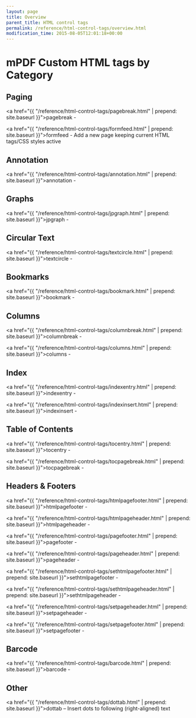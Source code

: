```yaml
---
layout: page
title: Overview
parent_title: HTML control tags
permalink: /reference/html-control-tags/overview.html
modification_time: 2015-08-05T12:01:18+00:00
---
```


# mPDF Custom HTML tags by Category

## Paging

<a href="{{ "/reference/html-control-tags/pagebreak.html" | prepend: site.baseurl }}">pagebreak</a> -

<a href="{{ "/reference/html-control-tags/formfeed.html" | prepend: site.baseurl }}">formfeed</a> - Add a new page keeping current HTML tags/CSS styles active

## Annotation

<a href="{{ "/reference/html-control-tags/annotation.html" | prepend: site.baseurl }}">annotation</a> -

## Graphs

<a href="{{ "/reference/html-control-tags/jpgraph.html" | prepend: site.baseurl }}">jpgraph</a> -

## Circular Text

<a href="{{ "/reference/html-control-tags/textcircle.html" | prepend: site.baseurl }}">textcircle</a> -

## Bookmarks

<a href="{{ "/reference/html-control-tags/bookmark.html" | prepend: site.baseurl }}">bookmark</a> -

## Columns

<a href="{{ "/reference/html-control-tags/columnbreak.html" | prepend: site.baseurl }}">columnbreak</a> -

<a href="{{ "/reference/html-control-tags/columns.html" | prepend: site.baseurl }}">columns</a> -

## Index

<a href="{{ "/reference/html-control-tags/indexentry.html" | prepend: site.baseurl }}">indexentry</a> -

<a href="{{ "/reference/html-control-tags/indexinsert.html" | prepend: site.baseurl }}">indexinsert</a> -

## Table of Contents

<a href="{{ "/reference/html-control-tags/tocentry.html" | prepend: site.baseurl }}">tocentry</a> -

<a href="{{ "/reference/html-control-tags/tocpagebreak.html" | prepend: site.baseurl }}">tocpagebreak</a> -

## Headers &amp; Footers

<a href="{{ "/reference/html-control-tags/htmlpagefooter.html" | prepend: site.baseurl }}">htmlpagefooter</a> -

<a href="{{ "/reference/html-control-tags/htmlpageheader.html" | prepend: site.baseurl }}">htmlpageheader</a> -

<a href="{{ "/reference/html-control-tags/pagefooter.html" | prepend: site.baseurl }}">pagefooter</a> -

<a href="{{ "/reference/html-control-tags/pageheader.html" | prepend: site.baseurl }}">pageheader</a> -

<a href="{{ "/reference/html-control-tags/sethtmlpagefooter.html" | prepend: site.baseurl }}">sethtmlpagefooter</a> -

<a href="{{ "/reference/html-control-tags/sethtmlpageheader.html" | prepend: site.baseurl }}">sethtmlpageheader</a> -

<a href="{{ "/reference/html-control-tags/setpageheader.html" | prepend: site.baseurl }}">setpageheader</a> -

<a href="{{ "/reference/html-control-tags/setpagefooter.html" | prepend: site.baseurl }}">setpagefooter</a> -

## Barcode

<a href="{{ "/reference/html-control-tags/barcode.html" | prepend: site.baseurl }}">barcode</a> -

## Other

<a href="{{ "/reference/html-control-tags/dottab.html" | prepend: site.baseurl }}">dottab</a> – Insert dots to following (right-aligned) text

